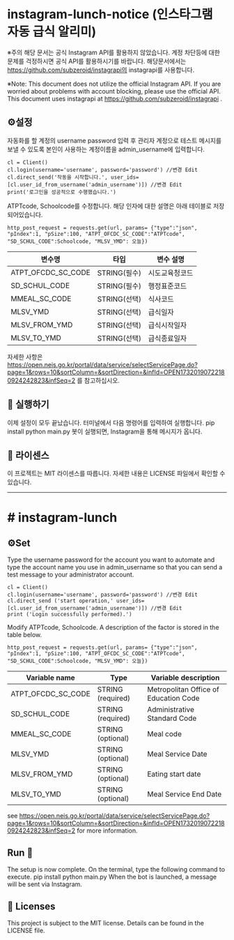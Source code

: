 # instagram-lunch-notice (인스타그램 자동 급식 알리미)
※주의 해당 문서는 공식 Instagram API를 활용하지 않았습니다. 계정 차단등에 대한 문제를 걱정하시면 공식 API를 활용하시기를 바랍니다.
  해당문서에서는 https://github.com/subzeroid/instagrapi의 instagrapi를 사용합니다.
  
※Note: This document does not utilize the official Instagram API. If you are worried about problems with account blocking, please use the official API.
  This document uses instagrapi at https://github.com/subzeroid/instagrapi .

## ⚙️설정

자동화를 할 계정의 username password 입력 후 관리자 계정으로 테스트 메시지를 보낼 수 있도록 본인이 사용하는 계정이름을 admin_username에 입력합니다.
```
cl = Client()
cl.login(username='username', password='password') //변경 Edit
cl.direct_send('작동을 시작합니다.', user_ids=[cl.user_id_from_username('admin_username')]) //변경 Edit
print('로그인을 성공적으로 수행했습니다.')
```


ATPTcode, Schoolcode를 수정합니다. 해당 인자에 대한 설명은 아래 테이블로 저장되어있습니다.
```
http_post_request = requests.get(url, params= {"type":"json", "pIndex":1, "pSize":100, "ATPT_OFCDC_SC_CODE":"ATPTcode", "SD_SCHUL_CODE":Schoolcode, "MLSV_YMD": 오늘})
```

|변수명|타입|변수 설명|
|------|---|---|
|ATPT_OFCDC_SC_CODE|STRING(필수)|시도교육청코드|
|SD_SCHUL_CODE|STRING(필수)|행정표준코드|
|MMEAL_SC_CODE|STRING(선택)|식사코드|
|MLSV_YMD|STRING(선택)|급식일자|
|MLSV_FROM_YMD|STRING(선택)|급식시작일자|
|MLSV_TO_YMD|STRING(선택)|급식종료일자|

자세한 사항은 https://open.neis.go.kr/portal/data/service/selectServicePage.do?page=1&rows=10&sortColumn=&sortDirection=&infId=OPEN17320190722180924242823&infSeq=2 를 참고하십시오.

## 🚀 실행하기
이제 설정이 모두 끝났습니다. 터미널에서 다음 명령어를 입력하여 실행합니다.
pip install
python main.py
봇이 실행되면, Instagram을 통해 메시지가 옵니다.

## 📝 라이센스
이 프로젝트는 MIT 라이센스를 따릅니다. 자세한 내용은 LICENSE 파일에서 확인할 수 있습니다.

-----------------------------------------------------------------------------

# # instagram-lunch

## ⚙Set ️

Type the username password for the account you want to automate and type the account name you use in admin_username so that you can send a test message to your administrator account.
```
cl = Client()
cl.login(username='username', password='password') //변경 Edit
cl.direct_send ('start operation,' user_ids=[cl.user_id_from_username('admin_username')]) //변경 Edit
print ('Login successfully performed).')
```


Modify ATPTcode, Schoolcode. A description of the factor is stored in the table below.
```
http_post_request = requests.get(url, params= {"type":"json", "pIndex":1, "pSize":100, "ATPT_OFCDC_SC_CODE":"ATPTcode", "SD_SCHUL_CODE":Schoolcode, "MLSV_YMD": 오늘})
```

|Variable name|Type|Variable description|
|------|---|---|
|ATPT_OFCDC_SC_CODE|STRING (required) | Metropolitan Office of Education Code|
|SD_SCHUL_CODE|STRING (required)|Administrative Standard Code|
|MMEAL_SC_CODE|STRING (optional)|Meal code|
|MLSV_YMD|STRING (optional) | Meal Service Date|
|MLSV_FROM_YMD|STRING (optional) |Eating start date|
|MLSV_TO_YMD|STRING (optional) | Meal Service End Date|

see https://open.neis.go.kr/portal/data/service/selectServicePage.do?page=1&rows=10&sortColumn=&sortDirection=&infId=OPEN17320190722180924242823&infSeq=2 for more information.

## Run 🚀
The setup is now complete. On the terminal, type the following command to execute.
pip install
python main.py
When the bot is launched, a message will be sent via Instagram.

## 📝 Licenses
This project is subject to the MIT license. Details can be found in the LICENSE file.
